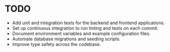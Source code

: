 # TODO

- Add unit and integration tests for the backend and frontend applications.
- Set up continuous integration to run linting and tests on each commit.
- Document environment variables and example configuration files.
- Automate database migrations and seeding scripts.
- Improve type safety across the codebase.
